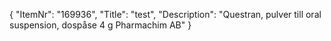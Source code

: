 {
  "ItemNr": "169936",
  "Title": "test",
  "Description": "Questran, pulver till oral suspension, dospåse 4 g Pharmachim AB"
}
